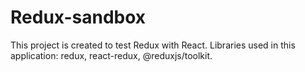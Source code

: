 # Redux-sandbox

This project is created to test Redux with React. Libraries used in this application: redux, react-redux, @reduxjs/toolkit.
